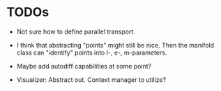 # TODOs

 - Not sure how to define parallel transport.

 - I think that abstracting "points" might still be nice. Then the manifold
   class can "identify" points into l-, e-, m-parameters.

 - Maybe add autodiff capabilities at some point?

 - Visualizer: Abstract out. Context manager to utilize?

